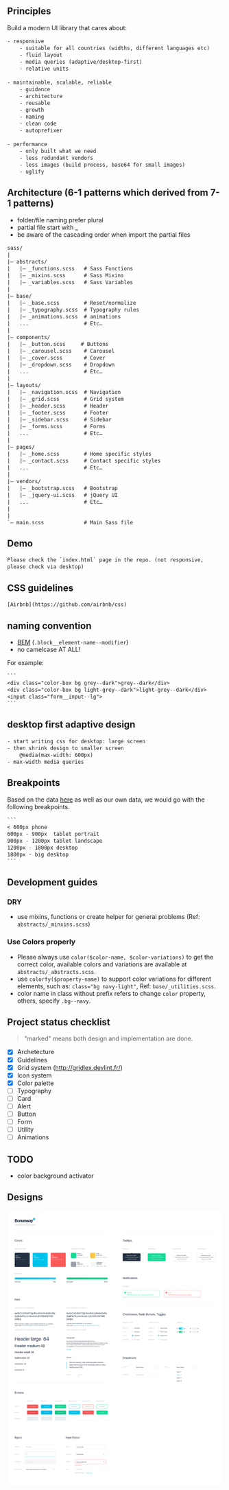 ## Principles

Build a modern UI library that cares about:

	- responsive
		- suitable for all countries (widths, different languages etc)
		- fluid layout
		- media queries (adaptive/desktop-first)
		- relative units

	- maintainable, scalable, reliable
		- guidance
		- architecture
		- reusable
		- growth
		- naming
		- clean code
		- autoprefixer
	
	- performance
		- only built what we need
		- less redundant vendors
		- less images (build process, base64 for small images)
		- uglify


##  Architecture (6-1 patterns which derived from 7-1 patterns)

- folder/file naming prefer plural
- partial file start with _
- be aware of the cascading order when import the partial files

```
sass/
|
|– abstracts/
|   |– _functions.scss   # Sass Functions
|   |– _mixins.scss      # Sass Mixins
|   |– _variables.scss   # Sass Variables
|
|– base/
|   |– _base.scss        # Reset/normalize
|   |– _typography.scss  # Typography rules
|   |– _animations.scss  # animations
|   ...                  # Etc…
|
|– components/
|   |– _button.scss     # Buttons
|   |– _carousel.scss    # Carousel
|   |– _cover.scss       # Cover
|   |– _dropdown.scss    # Dropdown
|   ...                  # Etc…
|
|– layouts/
|   |– _navigation.scss  # Navigation
|   |– _grid.scss        # Grid system
|   |– _header.scss      # Header
|   |– _footer.scss      # Footer
|   |– _sidebar.scss     # Sidebar
|   |– _forms.scss       # Forms
|   ...                  # Etc…
|
|– pages/
|   |– _home.scss        # Home specific styles
|   |– _contact.scss     # Contact specific styles
|   ...                  # Etc…
|
|– vendors/
|   |– _bootstrap.scss   # Bootstrap
|   |– _jquery-ui.scss   # jQuery UI
|   ...                  # Etc…
|
|
`– main.scss             # Main Sass file
```
## Demo
	Please check the `index.html` page in the repo. (not responsive, please check via desktop)

## CSS guidelines
	[Airbnb](https://github.com/airbnb/css)

## naming convention
- [BEM](http://getbem.com/) (`.block__element-name--modifier`)
- no camelcase AT ALL!

For example:

	```
	<div class="color-box bg grey--dark">grey--dark</div>
	<div class="color-box bg light-grey--dark">light-grey--dark</div>
	<input class="form__input--lg">
	```

## desktop first adaptive design
	- start writing css for desktop: large screen
    - then shrink design to smaller screen
        @media(max-width: 600px)
    - max-width media queries

## Breakpoints

Based on the data [here](http://gs.statcounter.com/screen-resolution-stats) as well as our own data, we would go with the following breakpoints.

	```
	< 600px phone
    600px - 900px  tablet portrait
    900px - 1200px tablet landscape
    1200px - 1800px desktop
    1800px - big desktop
	```

## Development guides

### DRY
	
   - use mixins, functions or create helper for general problems (Ref: `abstracts/_minxins.scss`)

### Use Colors properly

 - Please always use `color($color-name, $color-variations)` to get the correct color, available colors and variations are available at `abstracts/_abstracts.scss`.
 - use `colorfy($property-name)` to support color variations for different elements, such as: `class="bg navy-light"`, Ref: `base/_utilities.scss`.
 - color name in class without prefix refers to change `color` property, others, specify `.bg--navy`.



## Project status checklist

> "marked" means both design and implementation are done.

- [x] Archetecture
- [x] Guidelines
- [x] Grid system (http://gridlex.devlint.fr/)
- [x] Icon system
- [x] Color palette
- [ ] Typography
- [ ] Card
- [ ] Alert
- [ ] Button
- [ ] Form
- [ ] Utility
- [ ] Animations

## TODO
- color background activator


## Designs

![#1](designs/ui-1.png)